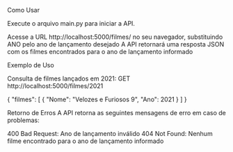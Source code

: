 Como Usar

Execute o arquivo main.py para iniciar a API.

Acesse a URL http://localhost:5000/filmes/<ano> no seu navegador, substituindo ANO pelo ano de lançamento desejado
A API retornará uma resposta JSON com os filmes encontrados para o ano de lançamento informado

Exemplo de Uso

Consulta de filmes lançados em 2021: 
GET http://localhost:5000/filmes/2021

{
  "filmes": [
    {
      "Nome": "Velozes e Furiosos 9",
      "Ano": 2021
    }
  ]
}

Retorno de Erros
A API retorna as seguintes mensagens de erro em caso de problemas:

400 Bad Request: Ano de lançamento inválido
404 Not Found: Nenhum filme encontrado para o ano de lançamento informado
